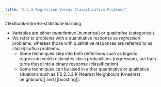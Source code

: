 ```yaml
---
title: "2.1.5 Regression Versus Classification Problems"
---
```

#textbook-intro-to-statistical-learning 

- Variables are either *quantitative* (numerical) or *qualitative* (categorical).
- We refer to problems with a quantitative response as *regression* problems; whereas those with qualitative responses are referred to as *classification* problems.
	- Some techniques step into both definitions such as logistic regression which estimates class probabilities (regression), but then turns these into a binary response (classification).
	- Some techniques can be used in either quantitative or qualitative situations such as [[2.2.3.2 K-Nearest Neighbours|K-nearest neighbours]] and [[boosting]].
